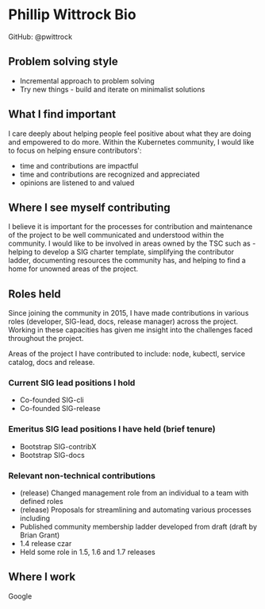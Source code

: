 # Phillip Wittrock Bio

GitHub: @pwittrock

## Problem solving style

- Incremental approach to problem solving
- Try new things - build and iterate on minimalist solutions

## What I find important

I care deeply about helping people feel positive about what they are doing and empowered to do more.
Within the Kubernetes community, I would like to focus on helping ensure contributors':

- time and contributions are impactful
- time and contributions are recognized and appreciated
- opinions are listened to and valued

## Where I see myself contributing

I believe it is important for the processes for contribution and maintenance of the project
to be well communicated and understood within the community.
I would like to be involved in areas owned by the TSC such as - helping to develop a
SIG charter template, simplifying the contributor ladder, documenting resources the community has,
and helping to find a home for unowned areas of the project.

## Roles held

Since joining the community in 2015, I have made contributions in various roles
(developer, SIG-lead, docs, release manager) across the project.  Working
in these capacities has given me insight into the challenges faced throughout the project.

Areas of the project I have contributed to include: node, kubectl, service catalog, docs and release.

### Current SIG lead positions I hold

- Co-founded SIG-cli
- Co-founded SIG-release

### Emeritus SIG lead positions I have held (brief tenure)

- Bootstrap SIG-contribX
- Bootstrap SIG-docs

### Relevant non-technical contributions

- (release) Changed management role from an individual to a team with defined roles
- (release) Proposals for streamlining and automating various processes including
- Published community membership ladder developed from draft (draft by Brian Grant)
- 1.4 release czar
- Held some role in 1.5, 1.6 and 1.7 releases

## Where I work

Google